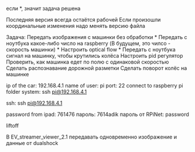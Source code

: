 если *, значит задача решена

Последняя версия всегда остаётся рабочей
Если произошли координальные изменения надо менять версию файла

Задача:
    Передать изображения с машинки без обработки *
    Передать с ноутбука какое-либо число на raspberry (В будущем, это чилсо - скорость машинки) *
    Настроить optical flow *
    Передать с ноутбука сигнал на машинку, чтобы крутились колёса
    Настроить pid регулятор
    Проверить, как машинка едет по полю с одинаковой скоростью
    Сделать распознавание дорожной разметки
    Сделать поворот колёс на машинке

ip of the car: 192.168.4.1
name of user: pi
port: 22
connect to raspberry pi folder system: ssh pi@192.168.4.1

ssh: ssh pi@192.168.4.1

password from ipad: 761476
пароль: 7614adik
пароль от RPiNet: password

liftoff

В EV_streamer_viewer_2.1 передавать одновременно изображение и данные от dualshock
